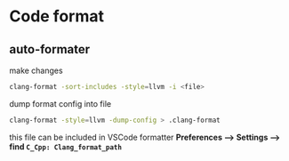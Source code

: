 # Code format
## auto-formater
make changes
```bash
clang-format -sort-includes -style=llvm -i <file>
```
dump format config into file
```bash
clang-format -style=llvm -dump-config > .clang-format
```
this file can be included in VSCode formatter
**Preferences --> Settings --> find `C_Cpp: Clang_format_path`**
